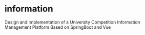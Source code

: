 # information
Design and Implementation of a University Competition Information Management Platform Based on SpringBoot and Vue
